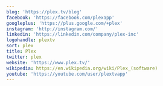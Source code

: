 ```yaml
---
blog: 'https://plex.tv/blog'
facebook: 'https://facebook.com/plexapp'
googleplus: 'https://plus.google.com/+plex'
instagram: 'http://instagram.com/'
linkedin: 'https://linkedin.com/company/plex-inc'
logohandle: plextv
sort: plex
title: Plex
twitter: plex
website: 'https://www.plex.tv/'
wikipedia: https://en.wikipedia.org/wiki/Plex_(software)
youtube: 'https://youtube.com/user/plextvapp'
---
```


